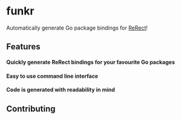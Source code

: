 # funkr
Automatically generate Go package bindings for [ReRect]()!

## Features

#### Quickly generate ReRect bindings for your favourite Go packages

#### Easy to use command line interface

#### Code is generated with readability in mind

## Contributing